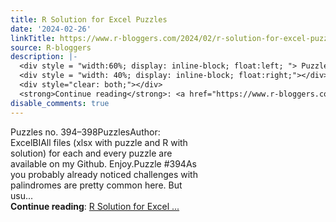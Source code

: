 ```yaml
---
title: R Solution for Excel Puzzles
date: '2024-02-26'
linkTitle: https://www.r-bloggers.com/2024/02/r-solution-for-excel-puzzles-13/
source: R-bloggers
description: |-
  <div style = "width:60%; display: inline-block; float:left; "> Puzzles no. 394–398PuzzlesAuthor: ExcelBIAll files (xlsx with puzzle and R with solution) for each and every puzzle are available on my Github. Enjoy.Puzzle #394As you probably already noticed challenges with palindromes are pretty common here. But usu...</div>
  <div style = "width: 40%; display: inline-block; float:right;"></div>
  <div style="clear: both;"></div>
  <strong>Continue reading</strong>: <a href="https://www.r-bloggers.com/2024/02/r-solution-for-excel-puzzles-13/">R Solution for Excel ...
disable_comments: true
---
```

<div style = "width:60%; display: inline-block; float:left; "> Puzzles no. 394–398PuzzlesAuthor: ExcelBIAll files (xlsx with puzzle and R with solution) for each and every puzzle are available on my Github. Enjoy.Puzzle #394As you probably already noticed challenges with palindromes are pretty common here. But usu...</div>
<div style = "width: 40%; display: inline-block; float:right;"></div>
<div style="clear: both;"></div>
<strong>Continue reading</strong>: <a href="https://www.r-bloggers.com/2024/02/r-solution-for-excel-puzzles-13/">R Solution for Excel ...